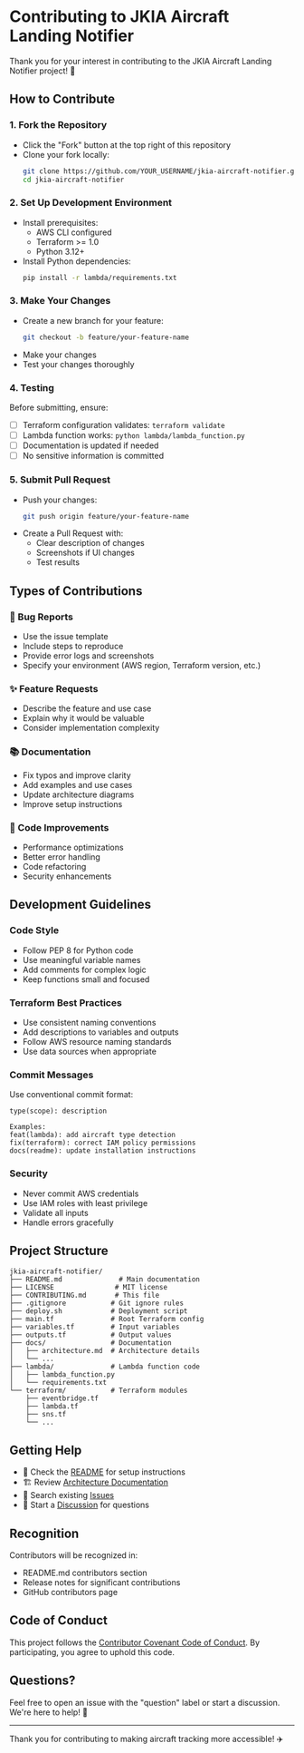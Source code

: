 # Contributing to JKIA Aircraft Landing Notifier

Thank you for your interest in contributing to the JKIA Aircraft Landing Notifier project! 🎉

## How to Contribute

### 1. Fork the Repository
- Click the "Fork" button at the top right of this repository
- Clone your fork locally:
  ```bash
  git clone https://github.com/YOUR_USERNAME/jkia-aircraft-notifier.git
  cd jkia-aircraft-notifier
  ```

### 2. Set Up Development Environment
- Install prerequisites:
  - AWS CLI configured
  - Terraform >= 1.0
  - Python 3.12+
- Install Python dependencies:
  ```bash
  pip install -r lambda/requirements.txt
  ```

### 3. Make Your Changes
- Create a new branch for your feature:
  ```bash
  git checkout -b feature/your-feature-name
  ```
- Make your changes
- Test your changes thoroughly

### 4. Testing
Before submitting, ensure:
- [ ] Terraform configuration validates: `terraform validate`
- [ ] Lambda function works: `python lambda/lambda_function.py`
- [ ] Documentation is updated if needed
- [ ] No sensitive information is committed

### 5. Submit Pull Request
- Push your changes:
  ```bash
  git push origin feature/your-feature-name
  ```
- Create a Pull Request with:
  - Clear description of changes
  - Screenshots if UI changes
  - Test results

## Types of Contributions

### 🐛 Bug Reports
- Use the issue template
- Include steps to reproduce
- Provide error logs and screenshots
- Specify your environment (AWS region, Terraform version, etc.)

### ✨ Feature Requests
- Describe the feature and use case
- Explain why it would be valuable
- Consider implementation complexity

### 📚 Documentation
- Fix typos and improve clarity
- Add examples and use cases
- Update architecture diagrams
- Improve setup instructions

### 🔧 Code Improvements
- Performance optimizations
- Better error handling
- Code refactoring
- Security enhancements

## Development Guidelines

### Code Style
- Follow PEP 8 for Python code
- Use meaningful variable names
- Add comments for complex logic
- Keep functions small and focused

### Terraform Best Practices
- Use consistent naming conventions
- Add descriptions to variables and outputs
- Follow AWS resource naming standards
- Use data sources when appropriate

### Commit Messages
Use conventional commit format:
```
type(scope): description

Examples:
feat(lambda): add aircraft type detection
fix(terraform): correct IAM policy permissions
docs(readme): update installation instructions
```

### Security
- Never commit AWS credentials
- Use IAM roles with least privilege
- Validate all inputs
- Handle errors gracefully

## Project Structure

```
jkia-aircraft-notifier/
├── README.md              # Main documentation
├── LICENSE               # MIT license
├── CONTRIBUTING.md       # This file
├── .gitignore           # Git ignore rules
├── deploy.sh            # Deployment script
├── main.tf              # Root Terraform config
├── variables.tf         # Input variables
├── outputs.tf           # Output values
├── docs/                # Documentation
│   ├── architecture.md  # Architecture details
│   └── ...
├── lambda/              # Lambda function code
│   ├── lambda_function.py
│   └── requirements.txt
└── terraform/           # Terraform modules
    ├── eventbridge.tf
    ├── lambda.tf
    ├── sns.tf
    └── ...
```

## Getting Help

- 📖 Check the [README](README.md) for setup instructions
- 🏗️ Review [Architecture Documentation](docs/architecture.md)
- 🐛 Search existing [Issues](../../issues)
- 💬 Start a [Discussion](../../discussions) for questions

## Recognition

Contributors will be recognized in:
- README.md contributors section
- Release notes for significant contributions
- GitHub contributors page

## Code of Conduct

This project follows the [Contributor Covenant Code of Conduct](https://www.contributor-covenant.org/version/2/1/code_of_conduct/). By participating, you agree to uphold this code.

## Questions?

Feel free to open an issue with the "question" label or start a discussion. We're here to help! 🚀

---

Thank you for contributing to making aircraft tracking more accessible! ✈️